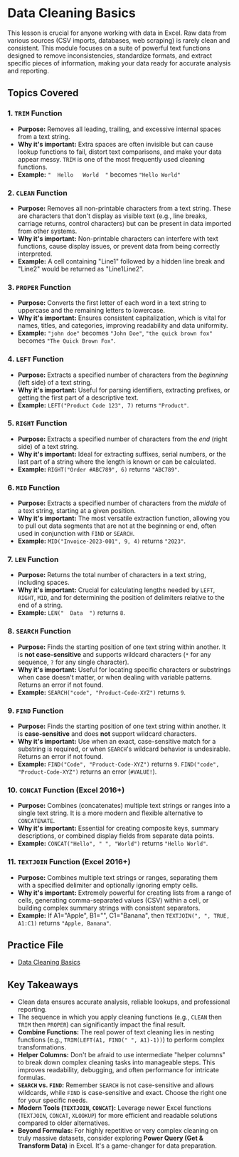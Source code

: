 # Data Cleaning Basics  

This lesson is crucial for anyone working with data in Excel. Raw data from various sources (CSV imports, databases, web scraping) is rarely clean and consistent. This module focuses on a suite of powerful text functions designed to remove inconsistencies, standardize formats, and extract specific pieces of information, making your data ready for accurate analysis and reporting.

## Topics Covered

### 1. `TRIM` Function
*   **Purpose:** Removes all leading, trailing, and excessive internal spaces from a text string.
*   **Why it's important:** Extra spaces are often invisible but can cause lookup functions to fail, distort text comparisons, and make your data appear messy. `TRIM` is one of the most frequently used cleaning functions.
*   **Example:** `"  Hello   World  "` becomes `"Hello World"`

### 2. `CLEAN` Function
*   **Purpose:** Removes all non-printable characters from a text string. These are characters that don't display as visible text (e.g., line breaks, carriage returns, control characters) but can be present in data imported from other systems.
*   **Why it's important:** Non-printable characters can interfere with text functions, cause display issues, or prevent data from being correctly interpreted.
*   **Example:** A cell containing "Line1" followed by a hidden line break and "Line2" would be returned as "Line1Line2".

### 3. `PROPER` Function
*   **Purpose:** Converts the first letter of each word in a text string to uppercase and the remaining letters to lowercase.
*   **Why it's important:** Ensures consistent capitalization, which is vital for names, titles, and categories, improving readability and data uniformity.
*   **Example:** `"john doe"` becomes `"John Doe"`, `"the quick brown fox"` becomes `"The Quick Brown Fox"`.

### 4. `LEFT` Function
*   **Purpose:** Extracts a specified number of characters from the *beginning* (left side) of a text string.
*   **Why it's important:** Useful for parsing identifiers, extracting prefixes, or getting the first part of a descriptive text.
*   **Example:** `LEFT("Product Code 123", 7)` returns `"Product"`.

### 5. `RIGHT` Function
*   **Purpose:** Extracts a specified number of characters from the *end* (right side) of a text string.
*   **Why it's important:** Ideal for extracting suffixes, serial numbers, or the last part of a string where the length is known or can be calculated.
*   **Example:** `RIGHT("Order #ABC789", 6)` returns `"ABC789"`.

### 6. `MID` Function
*   **Purpose:** Extracts a specified number of characters from the *middle* of a text string, starting at a given position.
*   **Why it's important:** The most versatile extraction function, allowing you to pull out data segments that are not at the beginning or end, often used in conjunction with `FIND` or `SEARCH`.
*   **Example:** `MID("Invoice-2023-001", 9, 4)` returns `"2023"`.

### 7. `LEN` Function
*   **Purpose:** Returns the total number of characters in a text string, including spaces.
*   **Why it's important:** Crucial for calculating lengths needed by `LEFT`, `RIGHT`, `MID`, and for determining the position of delimiters relative to the end of a string.
*   **Example:** `LEN("  Data  ")` returns `8`.

### 8. `SEARCH` Function
*   **Purpose:** Finds the starting position of one text string within another. It is **not case-sensitive** and supports wildcard characters (`*` for any sequence, `?` for any single character).
*   **Why it's important:** Useful for locating specific characters or substrings when case doesn't matter, or when dealing with variable patterns. Returns an error if not found.
*   **Example:** `SEARCH("code", "Product-Code-XYZ")` returns `9`.

### 9. `FIND` Function
*   **Purpose:** Finds the starting position of one text string within another. It is **case-sensitive** and does **not** support wildcard characters.
*   **Why it's important:** Use when an exact, case-sensitive match for a substring is required, or when `SEARCH`'s wildcard behavior is undesirable. Returns an error if not found.
*   **Example:** `FIND("Code", "Product-Code-XYZ")` returns `9`. `FIND("code", "Product-Code-XYZ")` returns an error (`#VALUE!`).

### 10. `CONCAT` Function (Excel 2016+)
*   **Purpose:** Combines (concatenates) multiple text strings or ranges into a single text string. It is a more modern and flexible alternative to `CONCATENATE`.
*   **Why it's important:** Essential for creating composite keys, summary descriptions, or combined display fields from separate data points.
*   **Example:** `CONCAT("Hello", " ", "World")` returns `"Hello World"`.

### 11. `TEXTJOIN` Function (Excel 2016+)
*   **Purpose:** Combines multiple text strings or ranges, separating them with a specified delimiter and optionally ignoring empty cells.
*   **Why it's important:** Extremely powerful for creating lists from a range of cells, generating comma-separated values (CSV) within a cell, or building complex summary strings with consistent separators.
*   **Example:** If A1="Apple", B1="", C1="Banana", then `TEXTJOIN(", ", TRUE, A1:C1)` returns `"Apple, Banana"`.

## Practice File

-   [Data Cleaning Basics](./Data_cleaning_basics.xlsx) 

## Key Takeaways

*  Clean data ensures accurate analysis, reliable lookups, and professional reporting.
*  The sequence in which you apply cleaning functions (e.g., `CLEAN` then `TRIM` then `PROPER`) can significantly impact the final result.
*   **Combine Functions:** The real power of text cleaning lies in nesting functions (e.g., `TRIM(LEFT(A1, FIND(" ", A1)-1))`) to perform complex transformations.
*   **Helper Columns:** Don't be afraid to use intermediate "helper columns" to break down complex cleaning tasks into manageable steps. This improves readability, debugging, and often performance for intricate formulas.
*   **`SEARCH` vs. `FIND`:** Remember `SEARCH` is not case-sensitive and allows wildcards, while `FIND` is case-sensitive and exact. Choose the right one for your specific needs.
*   **Modern Tools (`TEXTJOIN`, `CONCAT`):** Leverage newer Excel functions (`TEXTJOIN`, `CONCAT`, `XLOOKUP`) for more efficient and readable solutions compared to older alternatives.
*   **Beyond Formulas:** For highly repetitive or very complex cleaning on truly massive datasets, consider exploring **Power Query (Get & Transform Data)** in Excel. It's a game-changer for data preparation.